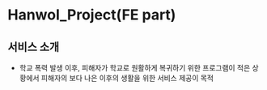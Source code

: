 # Hanwol_Project(FE part)


## 서비스 소개
* 학교 폭력 발생 이후, 피해자가 학교로 원활하게 복귀하기 위한 프로그램이 적은 상황에서 피해자의 보다 나은 이후의 생활을 위한 서비스 제공이 목적
